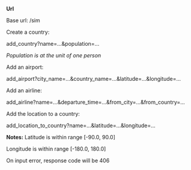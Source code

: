 **Url**

Base url: /sim


Create a country:

add_country?name=...&population=...

*Population is at the unit of one person*


Add an airport:

add_airport?city_name=...&country_name=...&latitude=...&longitude=...


Add an airline:

add_airline?name=...&departure_time=...&from_city=...&from_country=...


Add the location to a country:

add_location_to_country?name=...&latitude=...&longitude=...

**Notes:**
Latitude is within range [-90.0, 90.0]

Longitude is within range [-180.0, 180.0]

On input error, response code will be 406
